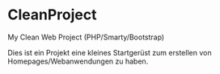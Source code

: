 CleanProject
============

My Clean Web Project (PHP/Smarty/Bootstrap)

Dies ist ein Projekt eine kleines Startgerüst zum erstellen von Homepages/Webanwendungen zu haben.
